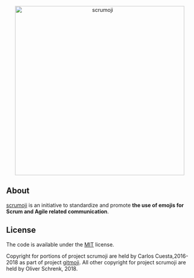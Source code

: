 <p align="center">
	<a href="http://scrumoji.org">
		<img src="https://user-images.githubusercontent.com/52898/44171667-18d9a980-a0db-11e8-8a19-0255157a188d.png" width="456" alt="scrumoji">
	</a>
</p>

## About

[scrumoji](https://scrumoji.org) is an initiative to standardize and promote **the use of emojis for Scrum and Agile related communication**.

## License

The code is available under the [MIT](https://github.com/oschrenk/scrumoji/blob/master/LICENSE) license.

Copyright for portions of project scrumoji are held by Carlos Cuesta,2016-2018 as part of project [gitmoji](https://github.com/carloscuesta/gitmoji). All other copyright for project scrumoji are held by Oliver Schrenk, 2018.
